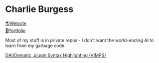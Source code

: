 # Charlie Burgess

[🌎Website](https://www.cburg.co.uk)
<br>
[🎨Portfolio](https://www.behance.net/cburg)

Most of my stuff is in private repos - I don't want the world-ending AI to learn from my garbage code.

[DAI/Dematic .plugin Syntax Highlighting (VIMPS)](https://www.github.com/cburj/VIMPS)
